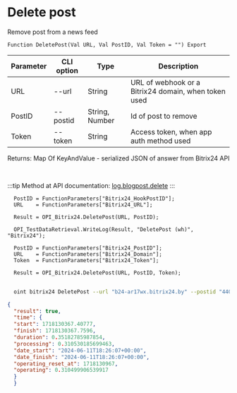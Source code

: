 ﻿---
sidebar_position: 3
---

# Delete post
 Remove post from a news feed



`Function DeletePost(Val URL, Val PostID, Val Token = "") Export`

  | Parameter | CLI option | Type | Description |
  |-|-|-|-|
  | URL | --url | String | URL of webhook or a Bitrix24 domain, when token used |
  | PostID | --postid | String, Number | Id of post to remove |
  | Token | --token | String | Access token, when app auth method used |

  
  Returns:  Map Of KeyAndValue - serialized JSON of answer from Bitrix24 API

<br/>

:::tip
Method at API documentation: [log.blogpost.delete](https://dev.1c-bitrix.ru/rest_help/log/log_blogpost_delete.php)
:::
<br/>


```bsl title="Code example"
  PostID = FunctionParameters["Bitrix24_HookPostID"];
  URL    = FunctionParameters["Bitrix24_URL"];
  
  Result = OPI_Bitrix24.DeletePost(URL, PostID);
  
  OPI_TestDataRetrieval.WriteLog(Result, "DeletePost (wh)", "Bitrix24");
  
  PostID = FunctionParameters["Bitrix24_PostID"];
  URL    = FunctionParameters["Bitrix24_Domain"];
  Token  = FunctionParameters["Bitrix24_Token"];
  
  Result = OPI_Bitrix24.DeletePost(URL, PostID, Token);
```



```sh title="CLI command example"
    
  oint bitrix24 DeletePost --url "b24-ar17wx.bitrix24.by" --postid "440" --token "fe3fa966006e9f06006b12e400000001000..."

```

```json title="Result"
{
  "result": true,
  "time": {
  "start": 1718130367.40777,
  "finish": 1718130367.7596,
  "duration": 0.35182785987854,
  "processing": 0.310530185699463,
  "date_start": "2024-06-11T18:26:07+00:00",
  "date_finish": "2024-06-11T18:26:07+00:00",
  "operating_reset_at": 1718130967,
  "operating": 0.310499906539917
  }
  }
```
